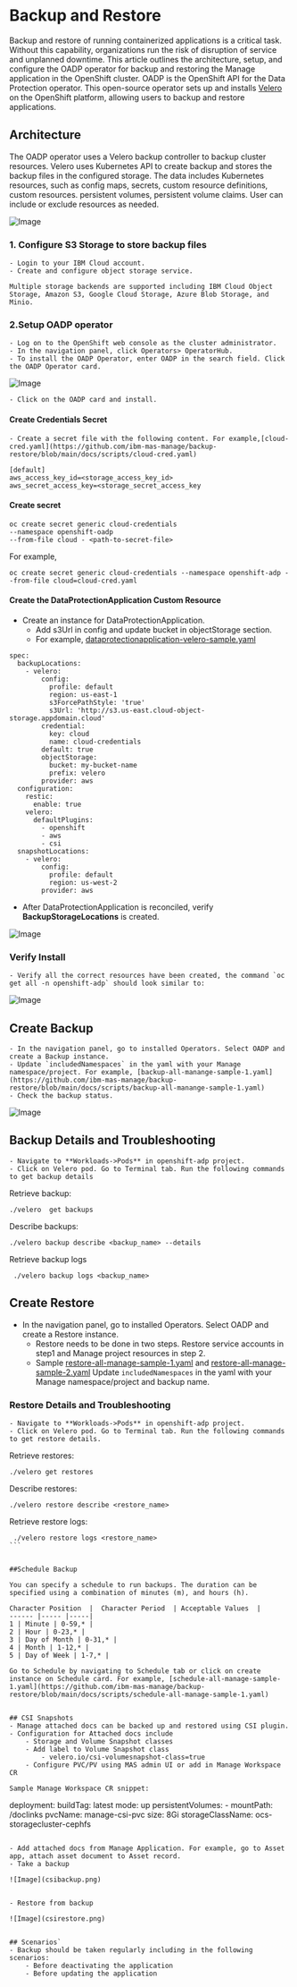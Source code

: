 # Backup and Restore

Backup and restore of running containerized applications is a critical task. Without this capability, organizations run the risk of disruption of service and unplanned downtime. This article outlines the architecture, setup, and configure the OADP operator for backup and restoring the Manage application in the OpenShift cluster. OADP is the OpenShift API for the Data Protection operator. This open-source operator sets up and installs [Velero](https://velero.io/) on the OpenShift platform, allowing users to backup and restore applications.

## Architecture
The OADP operator uses a Velero backup controller to backup cluster resources. Velero uses Kubernetes API to create backup and stores the backup files in the configured storage. The data includes Kubernetes resources, such as config maps, secrets, custom resource definitions, custom resources. persistent volumes, persistent volume claims. User can include or exclude resources as needed.


![Image](oadparch.png)


### 1. Configure S3 Storage to store backup files
	- Login to your IBM Cloud account.
    - Create and configure object storage service.

	Multiple storage backends are supported including IBM Cloud Object Storage, Amazon S3, Google Cloud Storage, Azure Blob Storage, and Minio.
	
### 2.Setup OADP operator
    - Log on to the OpenShift web console as the cluster administrator.
    - In the navigation panel, click Operators> OperatorHub.
    - To install the OADP Operator, enter OADP in the search field. Click the OADP Operator card.

![Image](operatorhub.png)
	
	- Click on the OADP card and install.

#### Create Credentials Secret
    - Create a secret file with the following content. For example,[cloud-cred.yaml](https://github.com/ibm-mas-manage/backup-restore/blob/main/docs/scripts/cloud-cred.yaml)

```
[default]
aws_access_key_id=<storage_access_key_id>
aws_secret_access_key=<storage_secret_access_key

```

#### Create secret

```
oc create secret generic cloud-credentials
--namespace openshift-oadp
--from-file cloud - <path-to-secret-file>
```

For example,

```
oc create secret generic cloud-credentials --namespace openshift-adp --from-file cloud=cloud-cred.yaml​
```

#### Create the DataProtectionApplication Custom Resource

- Create an instance for DataProtectionApplication.
	- Add s3Url in config and update bucket in objectStorage section.
    - For example, [dataprotectionapplication-velero-sample.yaml](https://github.com/ibm-mas-manage/backup-restore/blob/main/docs/scripts/dataprotectionapplication-velero-sample.yaml)

```
spec:
  backupLocations:
    - velero:
        config:
          profile: default
          region: us-east-1
          s3ForcePathStyle: 'true'
          s3Url: 'http://s3.us-east.cloud-object-storage.appdomain.cloud'
        credential:
          key: cloud
          name: cloud-credentials
        default: true
        objectStorage:
          bucket: my-bucket-name
          prefix: velero
        provider: aws
  configuration:
    restic:
      enable: true
    velero:
      defaultPlugins:
        - openshift
        - aws
		- csi
  snapshotLocations:
    - velero:
        config:
          profile: default
          region: us-west-2
        provider: aws

```

- After DataProtectionApplication is reconciled, verify **BackupStorageLocations** is created.

![Image](location.png)

### Verify Install
    - Verify all the correct resources have been created, the command `oc get all -n openshift-adp` should look similar to:

![Image](verify.png)

## Create Backup
    - In the navigation panel, go to installed Operators. Select OADP and create a Backup instance.
    - Update `includedNamespaces` in the yaml with your Manage namespace/project. For example, [backup-all-manange-sample-1.yaml](https://github.com/ibm-mas-manage/backup-restore/blob/main/docs/scripts/backup-all-manange-sample-1.yaml)
    - Check the backup status.

![Image](backup.png) 


## Backup Details and Troubleshooting
    - Navigate to **Workloads->Pods** in openshift-adp project.
    - Click on Velero pod. Go to Terminal tab. Run the following commands to get backup details

Retrieve backup:
```
./velero  get backups

```

Describe backups:
```
./velero backup describe <backup_name> --details
```
Retrieve backup logs

```
 ./velero backup logs <backup_name>
```

## Create Restore
- In the navigation panel, go to installed Operators. Select OADP and create a Restore instance.
    - Restore needs to be done in two steps. Restore service accounts in step1 and Manage project resources in step 2.
    - Sample [restore-all-manage-sample-1.yaml](https://github.com/ibm-mas-manage/backup-restore/blob/main/docs/scripts/restore-all-manage-sample-1.yaml) and [restore-all-manage-sample-2.yaml](https://github.com/ibm-mas-manage/backup-restore/blob/main/docs/scripts/restore-all-manage-sample-2.yaml)
        Update `includedNamespaces` in the yaml with your Manage namespace/project and backup name.

### Restore Details and Troubleshooting
    - Navigate to **Workloads->Pods** in openshift-adp project.
    - Click on Velero pod. Go to Terminal tab. Run the following commands to get restore details.

Retrieve restores:
```
./velero get restores
```

Describe restores:
```
./velero restore describe <restore_name>
```

Retrieve restore logs:
```
 ./velero restore logs <restore_name>
​```


##Schedule Backup

You can specify a schedule to run backups. The duration can be specified using a combination of minutes (m), and hours (h).

Character Position  |  Character Period  | Acceptable Values  | 
------ |----- |-----|
1 | Minute | 0-59,* |
2 | Hour | 0-23,* |
3 | Day of Month | 0-31,* |
4 | Month | 1-12,* |
5 | Day of Week | 1-7,* |

Go to Schedule by navigating to Schedule tab or click on create instance on Schedule card. For example, [schedule-all-manage-sample-1.yaml](https://github.com/ibm-mas-manage/backup-restore/blob/main/docs/scripts/schedule-all-manage-sample-1.yaml)      


## CSI Snapshots
- Manage attached docs can be backed up and restored using CSI plugin.
- Configuration for Attached docs include
	- Storage and Volume Snapshot classes
	- Add label to Volume Snapshot class
		- velero.io/csi-volumesnapshot-class=true
	- Configure PVC/PV using MAS admin UI or add in Manage Workspace CR

Sample Manage Workspace CR snippet:
```
deployment:
      buildTag: latest
      mode: up
      persistentVolumes:
        - mountPath: /doclinks
          pvcName: manage-csi-pvc
          size: 8Gi
          storageClassName: ocs-storagecluster-cephfs
		  
```

- Add attached docs from Manage Application. For example, go to Asset app, attach asset document to Asset record.
- Take a backup 

![Image](csibackup.png) 


- Restore from backup

![Image](csirestore.png)


## Scenarios`
- Backup should be taken regularly including in the following scenarios:
	- Before deactivating the application
	- Before updating the application
